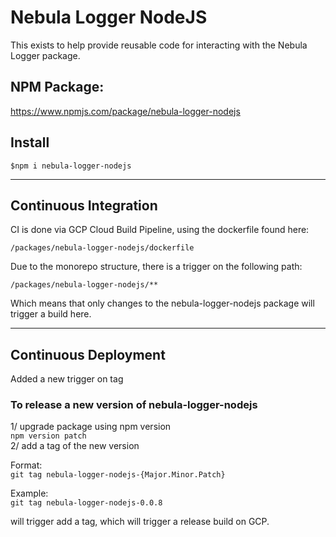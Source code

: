 # Nebula Logger NodeJS
This exists to help provide reusable code for interacting with the Nebula Logger package.

## NPM Package:
https://www.npmjs.com/package/nebula-logger-nodejs

## Install
```$npm i nebula-logger-nodejs```

<hr>

## Continuous Integration
CI is done via GCP Cloud Build Pipeline, using the dockerfile found here:

`/packages/nebula-logger-nodejs/dockerfile`

Due to the monorepo structure, there is a trigger on the following path:

`/packages/nebula-logger-nodejs/**` 

Which means that only changes to the nebula-logger-nodejs package will trigger a build here.

<hr>

## Continuous Deployment
Added a new trigger on tag

### To release a new version of nebula-logger-nodejs
1/ upgrade package using npm version   
`npm version patch`   
2/ add a tag of the new version

Format:   
`git tag nebula-logger-nodejs-{Major.Minor.Patch}`

Example:   
`git tag nebula-logger-nodejs-0.0.8` 

will trigger add a tag, which will trigger a release build on GCP.